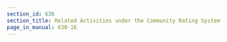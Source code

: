 ```yaml
---
section_id: 636
section_title: Related Activities under the Community Rating System
page_in_manual: 630-16
---
```

